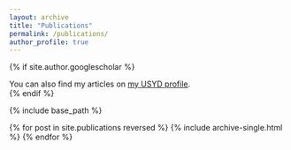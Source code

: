 ```yaml
---
layout: archive
title: "Publications"
permalink: /publications/
author_profile: true
---
```


{% if site.author.googlescholar %}
  <div class="wordwrap">You can also find my articles on <a href="{{https://www.sydney.edu.au/business/about/our-people/research-students/hanyun-ding-907.html}}">my USYD profile</a>.</div>
{% endif %}

{% include base_path %}

{% for post in site.publications reversed %}
  {% include archive-single.html %}
{% endfor %}

